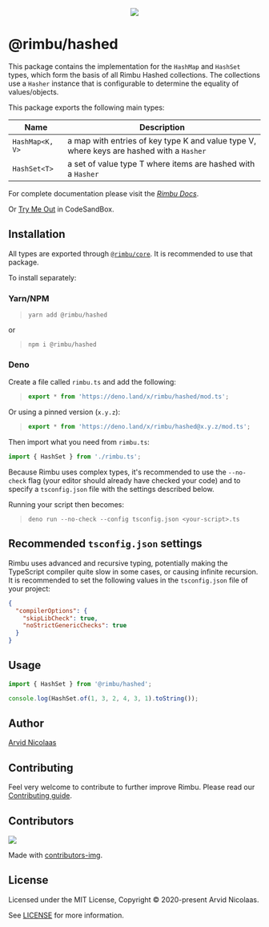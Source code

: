 <p align="center">
    <img src="https://github.com/rimbu-org/rimbu/raw/main/assets/rimbu_logo.svg" />
</p>

# @rimbu/hashed

This package contains the implementation for the `HashMap` and `HashSet` types, which form the basis of all Rimbu Hashed collections. The collections use a `Hasher` instance that is configurable to determine the equality of values/objects.

This package exports the following main types:

| Name            | Description                                                                              |
| --------------- | ---------------------------------------------------------------------------------------- |
| `HashMap<K, V>` | a map with entries of key type K and value type V, where keys are hashed with a `Hasher` |
| `HashSet<T>`    | a set of value type T where items are hashed with a `Hasher`                             |

For complete documentation please visit the _[Rimbu Docs](http://rimbu.org)_.

Or [Try Me Out](https://codesandbox.io/s/rimbu-sandbox-d4tbk?previewwindow=console&view=split&editorsize=65&moduleview=1&module=/src/index.ts) in CodeSandBox.

## Installation

All types are exported through [`@rimbu/core`](../core). It is recommended to use that package.

To install separately:

### Yarn/NPM

> `yarn add @rimbu/hashed`

or

> `npm i @rimbu/hashed`

### Deno

Create a file called `rimbu.ts` and add the following:

> ```ts
> export * from 'https://deno.land/x/rimbu/hashed/mod.ts';
> ```

Or using a pinned version (`x.y.z`):

> ```ts
> export * from 'https://deno.land/x/rimbu/hashed@x.y.z/mod.ts';
> ```

Then import what you need from `rimbu.ts`:

```ts
import { HashSet } from './rimbu.ts';
```

Because Rimbu uses complex types, it's recommended to use the `--no-check` flag (your editor should already have checked your code) and to specify a `tsconfig.json` file with the settings described below.

Running your script then becomes:

> `deno run --no-check --config tsconfig.json <your-script>.ts`

## Recommended `tsconfig.json` settings

Rimbu uses advanced and recursive typing, potentially making the TypeScript compiler quite slow in some cases, or causing infinite recursion. It is recommended to set the following values in the `tsconfig.json` file of your project:

```json
{
  "compilerOptions": {
    "skipLibCheck": true,
    "noStrictGenericChecks": true
  }
}
```

## Usage

```ts
import { HashSet } from '@rimbu/hashed';

console.log(HashSet.of(1, 3, 2, 4, 3, 1).toString());
```

## Author

[Arvid Nicolaas](https://github.com/vitoke)

## Contributing

Feel very welcome to contribute to further improve Rimbu. Please read our [Contributing guide](../../CONTRIBUTING.md).

## Contributors

<img src = "https://contrib.rocks/image?repo=vitoke/iternal"/>

Made with [contributors-img](https://contrib.rocks).

## License

Licensed under the MIT License, Copyright © 2020-present Arvid Nicolaas.

See [LICENSE](./LICENSE) for more information.
